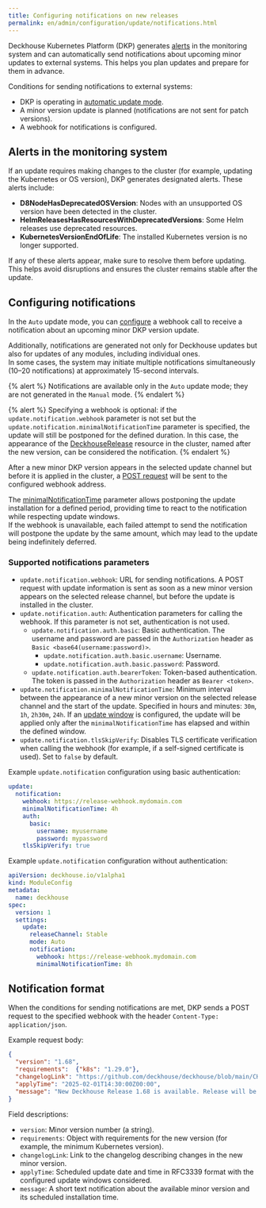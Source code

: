```yaml
---
title: Configuring notifications on new releases
permalink: en/admin/configuration/update/notifications.html
---
```


Deckhouse Kubernetes Platform (DKP) generates [alerts](#alerts-in-the-monitoring-system) in the monitoring system
and can automatically send notifications about upcoming minor updates to external systems.
This helps you plan updates and prepare for them in advance.

Conditions for sending notifications to external systems:

- DKP is operating in [automatic update mode](configuration.html#automatic-update-mode).
- A minor version update is planned (notifications are not sent for patch versions).
- A webhook for notifications is configured.

## Alerts in the monitoring system

If an update requires making changes to the cluster (for example, updating the Kubernetes or OS version),
DKP generates designated alerts.
These alerts include:

- **D8NodeHasDeprecatedOSVersion**: Nodes with an unsupported OS version have been detected in the cluster.
- **HelmReleasesHasResourcesWithDeprecatedVersions**: Some Helm releases use deprecated resources.
- **KubernetesVersionEndOfLife**: The installed Kubernetes version is no longer supported.

If any of these alerts appear, make sure to resolve them before updating.
This helps avoid disruptions and ensures the cluster remains stable after the update.

## Configuring notifications

In the `Auto` update mode, you can [configure](/modules/deckhouse/configuration.html#parameters-update-notification) a webhook call to receive a notification about an upcoming minor DKP version update.

Additionally, notifications are generated not only for Deckhouse updates but also for updates of any modules, including individual ones.  
In some cases, the system may initiate multiple notifications simultaneously (10–20 notifications) at approximately 15-second intervals.

{% alert %}
Notifications are available only in the `Auto` update mode; they are not generated in the `Manual` mode.
{% endalert %}

{% alert %}
Specifying a webhook is optional: if the `update.notification.webhook` parameter is not set but the `update.notification.minimalNotificationTime` parameter is specified, the update will still be postponed for the defined duration. In this case, the appearance of the [DeckhouseRelease](/products/kubernetes-platform/documentation/v1/reference/api/cr.html#deckhouserelease) resource in the cluster, named after the new version, can be considered the notification.
{% endalert %}

After a new minor DKP version appears in the selected update channel but before it is applied in the cluster, a [POST request](/modules/deckhouse/configuration.html#parameters-update-notification-webhook) will be sent to the configured webhook address.

The [minimalNotificationTime](/modules/deckhouse/configuration.html#parameters-update-notification-minimalnotificationtime) parameter allows postponing the update installation for a defined period, providing time to react to the notification while respecting update windows.  
If the webhook is unavailable, each failed attempt to send the notification will postpone the update by the same amount, which may lead to the update being indefinitely deferred.

### Supported notifications parameters

- `update.notification.webhook`: URL for sending notifications.
  A POST request with update information is sent as soon as a new minor version appears on the selected release channel,
  but before the update is installed in the cluster.
- `update.notification.auth`: Authentication parameters for calling the webhook.
  If this parameter is not set, authentication is not used.
  - `update.notification.auth.basic`: Basic authentication.
    The username and password are passed in the `Authorization` header as `Basic <base64(username:password)>`.
    - `update.notification.auth.basic.username`: Username.
    - `update.notification.auth.basic.password`: Password.
  - `update.notification.auth.bearerToken`: Token-based authentication.
    The token is passed in the `Authorization` header as `Bearer <token>`.
- `update.notification.minimalNotificationTime`: Minimum interval between the appearance of a new minor version
  on the selected release channel and the start of the update.
  Specified in hours and minutes: `30m`, `1h`, `2h30m`, `24h`.
  If an [update window](configuration.html#update-windows) is configured,
  the update will be applied only after the `minimalNotificationTime` has elapsed and within the defined window.
- `update.notification.tlsSkipVerify`: Disables TLS certificate verification when calling the webhook
  (for example, if a self-signed certificate is used).
  Set to `false` by default.

Example `update.notification` configuration using basic authentication:

```yaml
update:
  notification:
    webhook: https://release-webhook.mydomain.com
    minimalNotificationTime: 4h
    auth:
      basic:
        username: myusername
        password: mypassword
    tlsSkipVerify: true
```

Example `update.notification` configuration  without authentication:

```yaml
apiVersion: deckhouse.io/v1alpha1
kind: ModuleConfig
metadata:
  name: deckhouse
spec:
  version: 1
  settings:
    update:
      releaseChannel: Stable
      mode: Auto
      notification:
        webhook: https://release-webhook.mydomain.com
        minimalNotificationTime: 8h
```

## Notification format

When the conditions for sending notifications are met,
DKP sends a POST request to the specified webhook with the header `Content-Type: application/json`.

Example request body:

```json
{
  "version": "1.68",
  "requirements":  {"k8s": "1.29.0"},
  "changelogLink": "https://github.com/deckhouse/deckhouse/blob/main/CHANGELOG/CHANGELOG-v1.68.md",
  "applyTime": "2025-02-01T14:30:00Z00:00",
  "message": "New Deckhouse Release 1.68 is available. Release will be applied at: Wednesday, 05-Feb-25 14:30:00 UTC"
}
```

Field descriptions:

- `version`: Minor version number (a string).
- `requirements`: Object with requirements for the new version (for example, the minimum Kubernetes version).
- `changelogLink`: Link to the changelog describing changes in the new minor version.
- `applyTime`: Scheduled update date and time in RFC3339 format with the configured update windows considered.
- `message`: A short text notification about the available minor version and its scheduled installation time.
